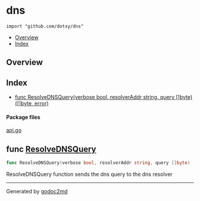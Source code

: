 

# dns
`import "github.com/dotxy/dns"`

* [Overview](#pkg-overview)
* [Index](#pkg-index)

## <a name="pkg-overview">Overview</a>



## <a name="pkg-index">Index</a>
* [func ResolveDNSQuery(verbose bool, resolverAddr string, query []byte) ([]byte, error)](#ResolveDNSQuery)


#### <a name="pkg-files">Package files</a>
[api.go](/src/github.com/dotxy/dns/api.go) 





## <a name="ResolveDNSQuery">func</a> [ResolveDNSQuery](/src/target/api.go?s=146:231#L12)
``` go
func ResolveDNSQuery(verbose bool, resolverAddr string, query []byte) ([]byte, error)
```
ResolveDNSQuery function sends the dns query to the dns resolver








- - -
Generated by [godoc2md](http://godoc.org/github.com/davecheney/godoc2md)
